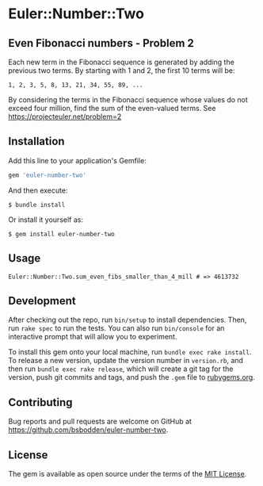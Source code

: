 # Euler::Number::Two

## Even Fibonacci numbers - Problem 2

Each new term in the Fibonacci sequence is generated by adding the previous two terms. By starting with 1 and 2, the first 10 terms will be:

`1, 2, 3, 5, 8, 13, 21, 34, 55, 89, ...`

By considering the terms in the Fibonacci sequence whose values do not exceed four million, find the sum of the even-valued terms.
See https://projecteuler.net/problem=2

## Installation

Add this line to your application's Gemfile:

```ruby
gem 'euler-number-two'
```

And then execute:

    $ bundle install

Or install it yourself as:

    $ gem install euler-number-two

## Usage

```
Euler::Number::Two.sum_even_fibs_smaller_than_4_mill # => 4613732
```

## Development

After checking out the repo, run `bin/setup` to install dependencies. Then, run `rake spec` to run the tests. You can also run `bin/console` for an interactive prompt that will allow you to experiment.

To install this gem onto your local machine, run `bundle exec rake install`. To release a new version, update the version number in `version.rb`, and then run `bundle exec rake release`, which will create a git tag for the version, push git commits and tags, and push the `.gem` file to [rubygems.org](https://rubygems.org).

## Contributing

Bug reports and pull requests are welcome on GitHub at https://github.com/bsbodden/euler-number-two.

## License

The gem is available as open source under the terms of the [MIT License](https://opensource.org/licenses/MIT).
